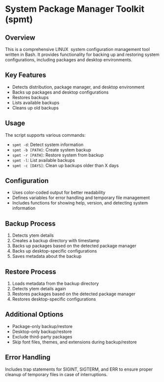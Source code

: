 # System Package Manager Toolkit (spmt)

## Overview

This is a comprehensive LINUX  system configuration management tool written in Bash. It provides functionality for backing up and restoring system configurations, including packages and desktop environments.

## Key Features

- Detects distribution, package manager, and desktop environment
- Backs up packages and desktop configurations
- Restores backups
- Lists available backups
- Cleans up old backups

## Usage

The script supports various commands:

- `spmt -d`: Detect system information
- `spmt -b [PATH]`: Create system backup
- `spmt -r [PATH]`: Restore system from backup
- `spmt -l`: List available backups
- `spmt -c [DAYS]`: Clean up backups older than X days

## Configuration

- Uses color-coded output for better readability
- Defines variables for error handling and temporary file management
- Includes functions for showing help, version, and detecting system information

## Backup Process

1.  Detects ytem details
2.  Creates a backup directory with timestamp
3.  Backs up packages based on the detected package manager
4.  Backs up desktop-specific configurations
5.  Saves metadata about the backup

## Restore Process

1.  Loads metadata from the backup directory
2.  Detects ytem details again
3.  Restores packages based on the detected package manager
4.  Restores desktop-specific configurations

## Additional Options

- Package-only backup/restore
- Desktop-only backup/restore
- Exclude third-party packages
- Skip font files, themes, and extensions during backup/restore

## Error Handling

Includes trap statements for SIGINT, SIGTERM, and ERR to ensure proper cleanup of temporary files in case of interruptions.